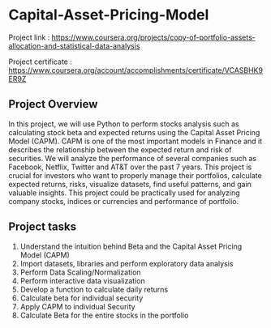 # Capital-Asset-Pricing-Model

Project link : https://www.coursera.org/projects/copy-of-portfolio-assets-allocation-and-statistical-data-analysis 

Project certificate : https://www.coursera.org/account/accomplishments/certificate/VCASBHK9ER9Z

## Project Overview 

In this project, we will use Python to perform stocks analysis such as calculating stock beta and expected returns using the Capital Asset Pricing Model (CAPM). CAPM is one of the most important models in Finance and it describes the relationship between the expected return and risk of securities. We will analyze the performance of several companies such as Facebook, Netflix, Twitter and AT&T over the past 7 years. This project is crucial for investors who want to properly manage their portfolios, calculate expected returns, risks, visualize datasets, find useful patterns, and gain valuable insights. This project could be practically used for analyzing company stocks, indices or  currencies and performance of portfolio.


## Project tasks 

1. Understand the intuition behind Beta and the Capital Asset Pricing Model (CAPM)
2. Import datasets, libraries and perform exploratory data analysis
3. Perform Data Scaling/Normalization
4. Perform interactive data visualization
5. Develop a function to calculate daily returns
6. Calculate beta for individual security 
7. Apply CAPM to individual Security
8. Calculate Beta for the entire stocks in the portfolio 
